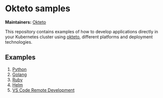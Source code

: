 # Okteto samples

**Maintainers:** [Okteto](https://github.com/okteto)

This repository contains examples of how to develop applications directly in your Kubernetes cluster using [okteto](https://okteto.com), different platforms and deployment technologies.  

## Examples

1. [Python](python/README.md)
1. [Golang](golang/README.md)
1. [Ruby](ruby/README.md)
1. [Helm](helm/README.md)
1. [VS Code Remote Development](vscode/README.md)
